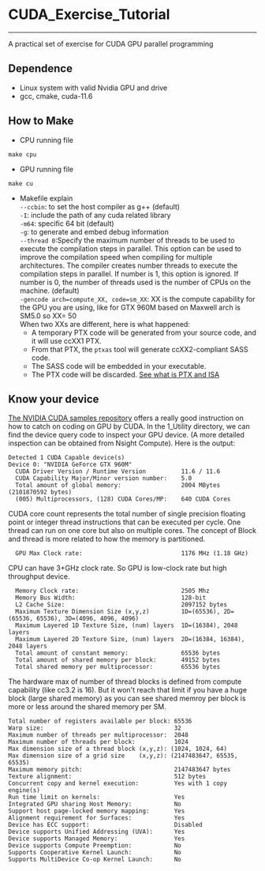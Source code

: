 # CUDA_Exercise_Tutorial
------------------------
A practical set of exercise for CUDA GPU parallel programming

## Dependence
- Linux system with valid Nvidia GPU and drive
- gcc, cmake, cuda-11.6

## How to Make
- CPU running file
```
make cpu
``` 
- GPU running file
```
make cu
```
- Makefile explain\
`--ccbin`: to set the host compiler as g++ (default)\
`-I`: include the path of any cuda related library\
`-m64`: specific 64 bit (default)\
`-g`: to generate and embed debug information\
`--thread 0`:Specify the maximum number of threads to be used to execute the compilation steps in parallel. This option can be used to improve the compilation speed when compiling for multiple architectures. The compiler creates number threads to execute the compilation steps in parallel. If number is 1, this option is ignored. If number is 0, the number of threads used is the number of CPUs on the machine. (default)\
`-gencode arch=compute_XX, code=sm_XX`:  XX is the compute capability for the GPU you are using, like for GTX 960M based on Maxwell arch is SM5.0 so XX= 50\
When two XXs are different, here is what happened:
	- A temporary PTX code will be generated from your source code, and it will use ccXX1 PTX.
	- From that PTX, the `ptxas` tool will generate ccXX2-compliant SASS code.
	- The SASS code will be embedded in your executable.
	- The PTX code will be discarded.
[See what is PTX and ISA](https://docs.nvidia.com/cuda/parallel-thread-execution/index.html)

## Know your device
[The NVIDIA CUDA samples repository](https://github.com/NVIDIA/cuda-samples) offers a really good instruction on how to catch on coding on GPU by CUDA.
In the 1_Utility directory, we can find the device query code to inspect your GPU device. (A more detailed inspection can be obtained from Nsight Compute).
Here is the output:
```
Detected 1 CUDA Capable device(s)
Device 0: "NVIDIA GeForce GTX 960M"
  CUDA Driver Version / Runtime Version          11.6 / 11.6
  CUDA Capability Major/Minor version number:    5.0
  Total amount of global memory:                 2004 MBytes (2101870592 bytes)
  (005) Multiprocessors, (128) CUDA Cores/MP:    640 CUDA Cores
```
CUDA core count represents the total number of single precision floating point or integer thread instructions that can be executed per cycle.
One thread can run on one core but also on multiple cores. The concept of Block and thread is more related to how the memory is partitioned.
```
  GPU Max Clock rate:                            1176 MHz (1.18 GHz)
``` 
CPU can have 3+GHz clock rate. So GPU is low-clock rate but high throughput device.
```
  Memory Clock rate:                             2505 Mhz
  Memory Bus Width:                              128-bit
  L2 Cache Size:                                 2097152 bytes
  Maximum Texture Dimension Size (x,y,z)         1D=(65536), 2D=(65536, 65536), 3D=(4096, 4096, 4096)
  Maximum Layered 1D Texture Size, (num) layers  1D=(16384), 2048 layers
  Maximum Layered 2D Texture Size, (num) layers  2D=(16384, 16384), 2048 layers
  Total amount of constant memory:               65536 bytes
  Total amount of shared memory per block:       49152 bytes
  Total shared memory per multiprocessor:        65536 bytes
  ```
  The hardware max of number of thread blocks is defined from compute capability (like cc3.2 is 16).
  But it won't reach that limit if you have a huge block (large shared memory) as you can see shared memroy per block is more or less around the shared memory per SM.
  ```
  Total number of registers available per block: 65536
  Warp size:                                     32
  Maximum number of threads per multiprocessor:  2048
  Maximum number of threads per block:           1024
  Max dimension size of a thread block (x,y,z): (1024, 1024, 64)
  Max dimension size of a grid size    (x,y,z): (2147483647, 65535, 65535)
  Maximum memory pitch:                          2147483647 bytes
  Texture alignment:                             512 bytes
  Concurrent copy and kernel execution:          Yes with 1 copy engine(s)
  Run time limit on kernels:                     Yes
  Integrated GPU sharing Host Memory:            No
  Support host page-locked memory mapping:       Yes
  Alignment requirement for Surfaces:            Yes
  Device has ECC support:                        Disabled
  Device supports Unified Addressing (UVA):      Yes
  Device supports Managed Memory:                Yes
  Device supports Compute Preemption:            No
  Supports Cooperative Kernel Launch:            No
  Supports MultiDevice Co-op Kernel Launch:      No
```

